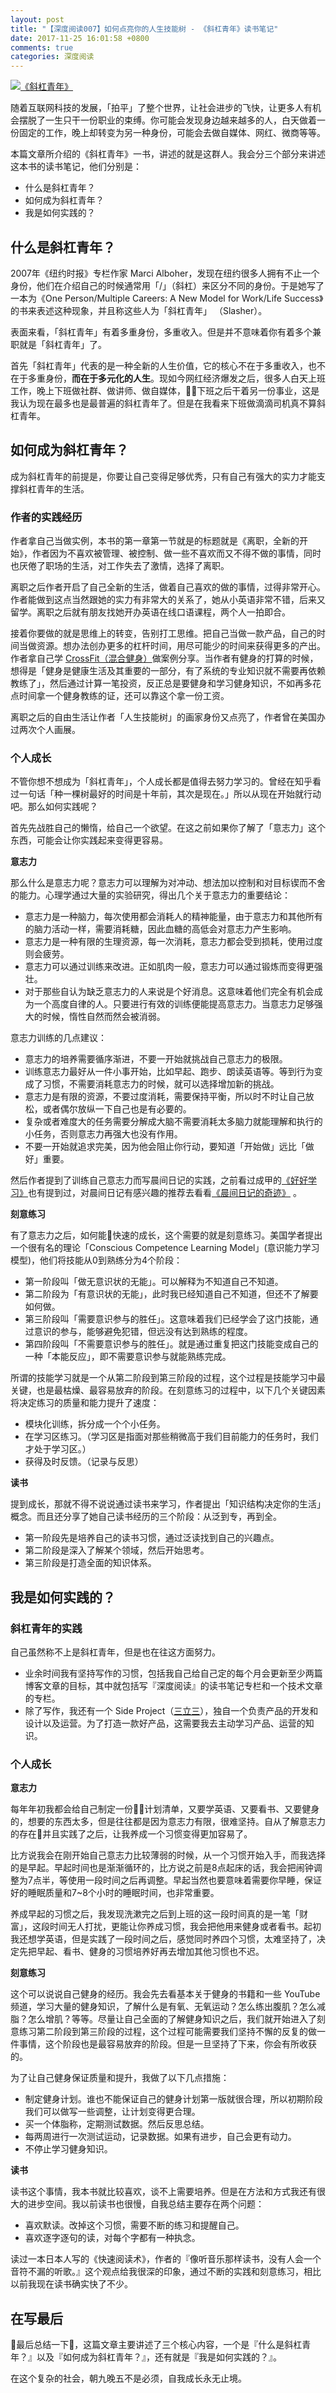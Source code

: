 ```yaml
---
layout: post
title: "【深度阅读007】如何点亮你的人生技能树 - 《斜杠青年》读书笔记"
date: 2017-11-25 16:01:58 +0800
comments: true
categories: 深度阅读
---
```


[![《斜杠青年》](https://images-cn.ssl-images-amazon.com/images/I/51mHfcC2rqL.jpg)](https://www.amazon.cn/dp/B06XRW56VM/?ie=UTF8&tag=forecho0c-23)


随着互联网科技的发展，「拍平」了整个世界，让社会进步的飞快，让更多人有机会摆脱了一生只干一份职业的束缚。你可能会发现身边越来越多的人，白天做着一份固定的工作，晚上却转变为另一种身份，可能会去做自媒体、网红、微商等等。

本篇文章所介绍的《斜杠青年》一书，讲述的就是这群人。我会分三个部分来讲述这本书的读书笔记，他们分别是：

- 什么是斜杠青年？
- 如何成为斜杠青年？
- 我是如何实践的？

## 什么是斜杠青年？

2007年《纽约时报》专栏作家 Marci Alboher，发现在纽约很多人拥有不止一个身份，他们在介绍自己的时候通常用「/」（斜杠）来区分不同的身份。于是她写了一本为《One Person/Multiple Careers: A New Model for Work/Life Success》的书来表述这种现象，并且称这些人为「斜杠青年」 （Slasher）。

表面来看，「斜杠青年」有着多重身份，多重收入。但是并不意味着你有着多个兼职就是「斜杠青年」了。

首先「斜杠青年」代表的是一种全新的人生价值，它的核心不在于多重收入，也不在于多重身份，**而在于多元化的人生**。现如今网红经济爆发之后，很多人白天上班工作，晚上下班做社群、做讲师、做自媒体，下班之后干着另一份事业，这是我认为现在最多也是最普遍的斜杠青年了。但是在我看来下班做滴滴司机真不算斜杠青年。


## 如何成为斜杠青年？

成为斜杠青年的前提是，你要让自己变得足够优秀，只有自己有强大的实力才能支撑斜杠青年的生活。

### 作者的实践经历

作者拿自己当做实例，本书的第一章第一节就是的标题就是《离职，全新的开始》，作者因为不喜欢被管理、被控制、做一些不喜欢而又不得不做的事情，同时也厌倦了职场的生活，对工作失去了激情，选择了离职。

离职之后作者开启了自己全新的生活，做着自己喜欢的做的事情，过得非常开心。作者能做到这点当然跟她的实力有非常大的关系了，她从小英语非常不错，后来又留学。离职之后就有朋友找她开办英语在线口语课程，两个人一拍即合。

接着你要做的就是思维上的转变，告别打工思维。把自己当做一款产品，自己的时间当做资源。想办法创办更多的杠杆时间，用尽可能少的时间来获得更多的产出。作者拿自己学 [CrossFit（混合健身）](https://www.hiyd.com/crossfit/1654.html)做案例分享。当作者有健身的打算的时候，想得是「健身是健康生活及其重要的一部分，有了系统的专业知识就不需要再依赖教练了」，然后通过计算一笔投资，反正总是要健身和学习健身知识，不如再多花点时间拿一个健身教练的证，还可以靠这个拿一份工资。

离职之后的自由生活让作者「人生技能树」的画家身份又点亮了，作者曾在美国办过两次个人画展。


### 个人成长

不管你想不想成为「斜杠青年」，个人成长都是值得去努力学习的。曾经在知乎看过一句话「种一棵树最好的时间是十年前，其次是现在。」所以从现在开始就行动吧。那么如何实践呢？

首先先战胜自己的懒惰，给自己一个欲望。在这之前如果你了解了「意志力」这个东西，可能会让你实践起来变得更容易。

**意志力**

那么什么是意志力呢？意志力可以理解为对冲动、想法加以控制和对目标锲而不舍的能力。心理学通过大量的实验研究，得出几个关于意志力的重要结论：

- 意志力是一种脑力，每次使用都会消耗人的精神能量，由于意志力和其他所有的脑力活动一样，需要消耗糖，因此血糖的高低会对意志力产生影响。
- 意志力是一种有限的生理资源，每一次消耗，意志力都会受到损耗，使用过度则会疲劳。
- 意志力可以通过训练来改进。正如肌肉一般，意志力可以通过锻炼而变得更强壮。
- 对于那些自认为缺乏意志力的人来说是个好消息。这意味着他们完全有机会成为一个高度自律的人。只要进行有效的训练便能提高意志力。当意志力足够强大的时候，惰性自然而然会被消弱。

意志力训练的几点建议：

- 意志力的培养需要循序渐进，不要一开始就挑战自己意志力的极限。
- 训练意志力最好从一件小事开始，比如早起、跑步、朗读英语等。等到行为变成了习惯，不需要消耗意志力的时候，就可以选择增加新的挑战。
- 意志力是有限的资源，不要过度消耗，需要保持平衡，所以时不时让自己放松，或者偶尔放纵一下自己也是有必要的。
- 复杂或者难度大的任务需要分解成大脑不需要消耗太多脑力就能理解和执行的小任务，否则意志力再强大也没有作用。
- 不要一开始就追求完美，因为他会阻止你行动，要知道「开始做」远比「做好」重要。

然后作者提到了训练自己意志力而写晨间日记的实践，之前看过成甲的[《好好学习》](https://book.douban.com/subject/26952718/)也有提到过，对晨间日记有感兴趣的推荐去看看[《晨间日记的奇迹》](https://book.douban.com/subject/3744041/) 。

**刻意练习**

有了意志力之后，如何能快速的成长，这个需要的就是刻意练习。美国学者提出一个很有名的理论「Conscious Competence Learning Model」(意识能力学习模型)，他们将技能从0到熟练分为4个阶段：

- 第一阶段叫「做无意识状的无能」。可以解释为不知道自己不知道。
- 第二阶段为「有意识状的无能」，此时我已经知道自己不知道，但还不了解要如何做。
- 第三阶段叫「需要意识参与的胜任」。这意味着我们已经学会了这门技能，通过意识的参与，能够避免犯错，但远没有达到熟练的程度。
- 第四阶段叫「不需要意识参与的胜任」。就是通过重复把这门技能变成自己的一种「本能反应」，即不需要意识参与就能熟练完成。

所谓的技能学习就是一个从第二阶段到第三阶段的过程，这个过程是技能学习中最关键，也是最枯燥、最容易放弃的阶段。在刻意练习的过程中，以下几个关键因素将决定练习的质量和能力提升了速度：

- 模块化训练，拆分成一个个小任务。
- 在学习区练习。（学习区是指面对那些稍微高于我们目前能力的任务时，我们才处于学习区。）
- 获得及时反馈。（记录与反思）

**读书**

提到成长，那就不得不说说通过读书来学习，作者提出「知识结构决定你的生活」概念。而且还分享了她自己读书经历的三个阶段：从泛到专，再到全。

- 第一阶段先是培养自己的读书习惯，通过泛读找到自己的兴趣点。
- 第二阶段是深入了解某个领域，然后开始思考。
- 第三阶段是打造全面的知识体系。

## 我是如何实践的？

### 斜杠青年的实践

自己虽然称不上是斜杠青年，但是也在往这方面努力。

- 业余时间我有坚持写作的习惯，包括我自己给自己定的每个月会更新至少两篇博客文章的目标，其中就包括写『深度阅读』的读书笔记专栏和一个技术文章的专栏。
- 除了写作，我还有一个 Side Project（[三立三](https://3li3.com/)），独自一个负责产品的开发和设计以及运营。为了打造一款好产品，这需要我去主动学习产品、运营的知识。

### 个人成长

**意志力**

每年年初我都会给自己制定一份计划清单，又要学英语、又要看书、又要健身的，想要的东西太多，但是往往都是因为意志力有限，很难坚持。自从了解意志力的存在并且实践了之后，让我养成一个习惯变得更加容易了。

比方说我会在刚开始自己意志力比较薄弱的时候，从一个习惯开始入手，而我选择的是早起。早起时间也是渐渐循环的，比方说之前是8点起床的话，我会把闹钟调整为7点半，等使用一段时间之后再调整。早起当然也要意味着需要你早睡，保证好的睡眠质量和7~8个小时的睡眠时间，也非常重要。

养成早起的习惯之后，我发现洗漱完之后到上班的这一段时间真的是一笔「财富」，这段时间无人打扰，更能让你养成习惯，我会把他用来健身或者看书。起初我还想学英语，但是实践了一段时间之后，感觉同时养四个习惯，太难坚持了，决定先把早起、看书、健身的习惯培养好再去增加其他习惯也不迟。

**刻意练习**

这个可以说说自己健身的经历。我会先去看基本关于健身的书籍和一些 YouTube 频道，学习大量的健身知识，了解什么是有氧、无氧运动？怎么练出腹肌？怎么减脂？怎么增肌？等等。尽量让自己全面的了解健身知识之后，我们就开始进入了刻意练习第二阶段到第三阶段的过程，这个过程可能需要我们坚持不懈的反复的做一件事情，这个阶段也是最容易放弃的阶段。但是一旦坚持了下来，你会有所收获的。

为了让自己健身保证质量和提升，我做了以下几点措施：

- 制定健身计划。谁也不能保证自己的健身计划第一版就很合理，所以初期阶段我们可以做写一些调整，让计划变得更合理。
- 买一个体脂称，定期测试数据。然后反思总结。
- 每两周进行一次测试运动，记录数据。如果有进步，自己会更有动力。
- 不停止学习健身知识。

**读书**

读书这个事情，我本书就比较喜欢，谈不上需要培养。但是在方法和方式我还有很大的进步空间。我以前读书也很慢，自我总结主要存在两个问题：

- 喜欢默读。改掉这个习惯，需要不断的练习和提醒自己。
- 喜欢逐字逐句的读，对每个字都有一种执念。

读过一本日本人写的《快速阅读术》，作者的『像听音乐那样读书，没有人会一个音符不漏的听歌。』这个观点给我很深的印象，通过不断的实践和刻意练习，相比以前我现在读书确实快了不少。

## 在写最后

最后总结一下，这篇文章主要讲述了三个核心内容，一个是『什么是斜杠青年？』以及『如何成为斜杠青年？』，还有就是『我是如何实践的？』。

在这个复杂的社会，朝九晚五不是必须，自我成长永无止境。